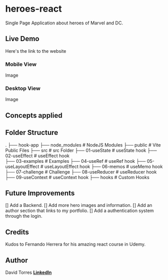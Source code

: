 # heroes-react
Single Page Application about heroes of Marvel and DC.

## Live Demo
Here's the link to the website

### Mobile View
Image 

### Desktop View
Image

## Concepts applied


## Folder Structure
.   ├── hook-app
            ├── node_modules                   # NodeJS Modules
            ├── public                         # Vite Public Files
            ├── src                            # src Folder
                ├── 01-useState                # useState hook
                ├── 02-useEffect               # useEffect hook   
                ├── 03-examples                # Examples
                ├── 04-useRef                  # useRef hook
                ├── 05-useLayoutEffect         # useLayoutEffect hook
                ├── 06-memos                   # useMemo hook
                ├── 07-challenge               # Challenge
                ├── 08-useReducer              # useReducer hook
                ├── 09-useContext              # useContext hook
                ├── hooks                      # Custom Hooks

## Future Improvements
[] Add a Backend.
[] Add more hero images and information.
[] Add an author section that links to my portfolio.
[] Add a authentication system through the login.

## Credits
Kudos to Fernando Herrera for his amazing react course in Udemy.

## Author
David Torres [**LinkedIn**](https://www.linkedin.com/in/david-tc/)
